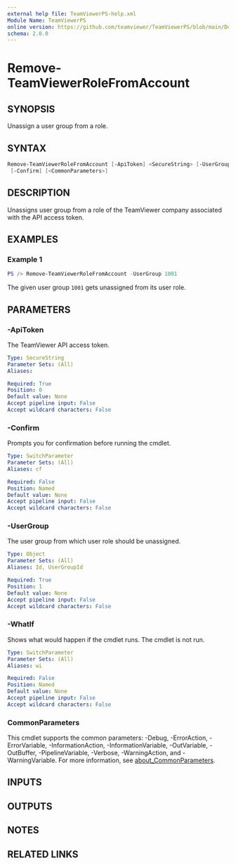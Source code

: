 ```yaml
---
external help file: TeamViewerPS-help.xml
Module Name: TeamViewerPS
online version: https://github.com/teamviewer/TeamViewerPS/blob/main/Docs/Help/Remove-TeamViewerUserGroupFromRole.md
schema: 2.0.0
---
```


# Remove-TeamViewerRoleFromAccount

## SYNOPSIS

Unassign a user group from a role.

## SYNTAX

```powershell
Remove-TeamViewerRoleFromAccount [-ApiToken] <SecureString> [-UserGroup] <Object> [-WhatIf]
 [-Confirm] [<CommonParameters>]
```

## DESCRIPTION

Unassigns user group from a role of the TeamViewer company associated with the API access token.

## EXAMPLES

### Example 1

```powershell
PS /> Remove-TeamViewerRoleFromAccount -UserGroup 1001
```

The given user group `1001` gets unassigned from its user role.

## PARAMETERS

### -ApiToken

The TeamViewer API access token.

```yaml
Type: SecureString
Parameter Sets: (All)
Aliases:

Required: True
Position: 0
Default value: None
Accept pipeline input: False
Accept wildcard characters: False
```

### -Confirm

Prompts you for confirmation before running the cmdlet.

```yaml
Type: SwitchParameter
Parameter Sets: (All)
Aliases: cf

Required: False
Position: Named
Default value: None
Accept pipeline input: False
Accept wildcard characters: False
```

### -UserGroup

The user group from which user role should be unassigned.

```yaml
Type: Object
Parameter Sets: (All)
Aliases: Id, UserGroupId

Required: True
Position: 1
Default value: None
Accept pipeline input: False
Accept wildcard characters: False
```

### -WhatIf

Shows what would happen if the cmdlet runs.
The cmdlet is not run.

```yaml
Type: SwitchParameter
Parameter Sets: (All)
Aliases: wi

Required: False
Position: Named
Default value: None
Accept pipeline input: False
Accept wildcard characters: False
```

### CommonParameters

This cmdlet supports the common parameters: -Debug, -ErrorAction, -ErrorVariable, -InformationAction, -InformationVariable, -OutVariable, -OutBuffer, -PipelineVariable, -Verbose, -WarningAction, and -WarningVariable. For more information, see [about_CommonParameters](http://go.microsoft.com/fwlink/?LinkID=113216).

## INPUTS

## OUTPUTS

## NOTES

## RELATED LINKS
